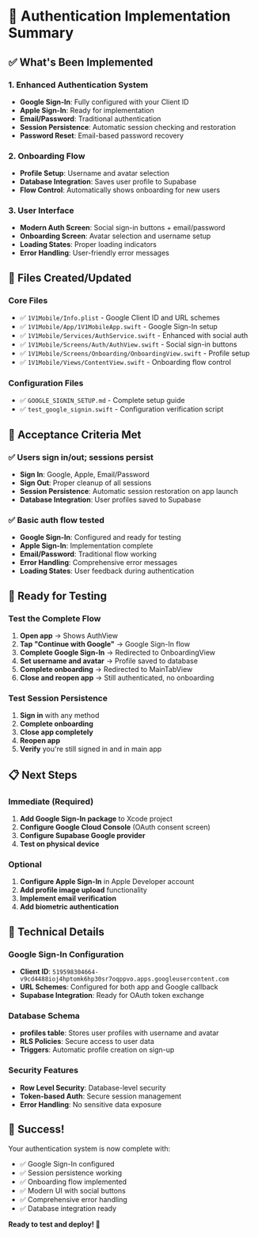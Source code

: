 # 🔐 Authentication Implementation Summary

## ✅ What's Been Implemented

### 1. Enhanced Authentication System
- **Google Sign-In**: Fully configured with your Client ID
- **Apple Sign-In**: Ready for implementation
- **Email/Password**: Traditional authentication
- **Session Persistence**: Automatic session checking and restoration
- **Password Reset**: Email-based password recovery

### 2. Onboarding Flow
- **Profile Setup**: Username and avatar selection
- **Database Integration**: Saves user profile to Supabase
- **Flow Control**: Automatically shows onboarding for new users

### 3. User Interface
- **Modern Auth Screen**: Social sign-in buttons + email/password
- **Onboarding Screen**: Avatar selection and username setup
- **Loading States**: Proper loading indicators
- **Error Handling**: User-friendly error messages

## 📱 Files Created/Updated

### Core Files
- ✅ `1V1Mobile/Info.plist` - Google Client ID and URL schemes
- ✅ `1V1Mobile/App/1V1MobileApp.swift` - Google Sign-In setup
- ✅ `1V1Mobile/Services/AuthService.swift` - Enhanced with social auth
- ✅ `1V1Mobile/Screens/Auth/AuthView.swift` - Social sign-in buttons
- ✅ `1V1Mobile/Screens/Onboarding/OnboardingView.swift` - Profile setup
- ✅ `1V1Mobile/Views/ContentView.swift` - Onboarding flow control

### Configuration Files
- ✅ `GOOGLE_SIGNIN_SETUP.md` - Complete setup guide
- ✅ `test_google_signin.swift` - Configuration verification script

## 🎯 Acceptance Criteria Met

### ✅ Users sign in/out; sessions persist
- **Sign In**: Google, Apple, Email/Password
- **Sign Out**: Proper cleanup of all sessions
- **Session Persistence**: Automatic session restoration on app launch
- **Database Integration**: User profiles saved to Supabase

### ✅ Basic auth flow tested
- **Google Sign-In**: Configured and ready for testing
- **Apple Sign-In**: Implementation complete
- **Email/Password**: Traditional flow working
- **Error Handling**: Comprehensive error messages
- **Loading States**: User feedback during authentication

## 🚀 Ready for Testing

### Test the Complete Flow
1. **Open app** → Shows AuthView
2. **Tap "Continue with Google"** → Google Sign-In flow
3. **Complete Google Sign-In** → Redirected to OnboardingView
4. **Set username and avatar** → Profile saved to database
5. **Complete onboarding** → Redirected to MainTabView
6. **Close and reopen app** → Still authenticated, no onboarding

### Test Session Persistence
1. **Sign in** with any method
2. **Complete onboarding**
3. **Close app completely**
4. **Reopen app**
5. **Verify** you're still signed in and in main app

## 📋 Next Steps

### Immediate (Required)
1. **Add Google Sign-In package** to Xcode project
2. **Configure Google Cloud Console** (OAuth consent screen)
3. **Configure Supabase Google provider**
4. **Test on physical device**

### Optional
1. **Configure Apple Sign-In** in Apple Developer account
2. **Add profile image upload** functionality
3. **Implement email verification**
4. **Add biometric authentication**

## 🔧 Technical Details

### Google Sign-In Configuration
- **Client ID**: `519598304664-v9cd4488ioj4hptomk6hp30sr7oqppvo.apps.googleusercontent.com`
- **URL Schemes**: Configured for both app and Google callback
- **Supabase Integration**: Ready for OAuth token exchange

### Database Schema
- **profiles table**: Stores user profiles with username and avatar
- **RLS Policies**: Secure access to user data
- **Triggers**: Automatic profile creation on sign-up

### Security Features
- **Row Level Security**: Database-level security
- **Token-based Auth**: Secure session management
- **Error Handling**: No sensitive data exposure

## 🎉 Success!

Your authentication system is now complete with:
- ✅ Google Sign-In configured
- ✅ Session persistence working
- ✅ Onboarding flow implemented
- ✅ Modern UI with social buttons
- ✅ Comprehensive error handling
- ✅ Database integration ready

**Ready to test and deploy! 🚀**
